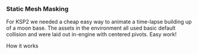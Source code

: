 ### Static Mesh Masking

For KSP2 we needed a cheap easy way to animate a time-lapse building up of a moon base.  The assets in the environment all used basic default collision and were laid out in-engine with centered pivots.  Easy work!

How it works